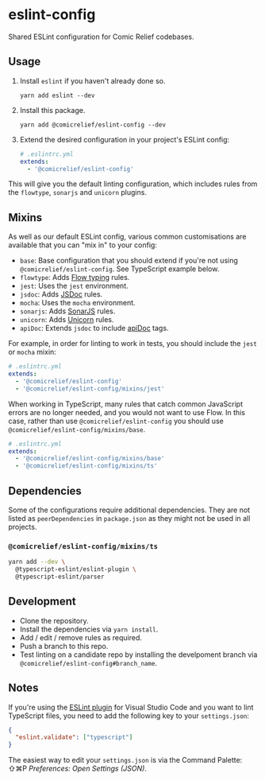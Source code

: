 # eslint-config

Shared ESLint configuration for Comic Relief codebases.

## Usage

1. Install `eslint` if you haven't already done so.

       yarn add eslint --dev

2. Install this package.

       yarn add @comicrelief/eslint-config --dev

3. Extend the desired configuration in your project's ESLint config:

   ```yaml
   # .eslintrc.yml
   extends:
     - '@comicrelief/eslint-config'
   ```

This will give you the default linting configuration, which includes rules from the `flowtype`, `sonarjs` and `unicorn` plugins.

## Mixins

As well as our default ESLint config, various common customisations are available that you can "mix in" to your config:

- `base`: Base configuration that you should extend if you're not using `@comicrelief/eslint-config`. See TypeScript example below.
- `flowtype`: Adds [Flow typing](https://github.com/gajus/eslint-plugin-flowtype#readme) rules.
- `jest`: Uses the `jest` environment.
- `jsdoc`: Adds [JSDoc](https://github.com/gajus/eslint-plugin-jsdoc#readme) rules.
- `mocha`: Uses the `mocha` environment.
- `sonarjs`: Adds [SonarJS](https://github.com/SonarSource/eslint-plugin-sonarjs) rules.
- `unicorn`: Adds [Unicorn](https://github.com/sindresorhus/eslint-plugin-unicorn#readme) rules.
- `apiDoc`: Extends `jsdoc` to include [apiDoc](https://apidocjs.com/) tags.

For example, in order for linting to work in tests, you should include the `jest` or `mocha` mixin:

```yaml
# .eslintrc.yml
extends:
  - '@comicrelief/eslint-config'
  - '@comicrelief/eslint-config/mixins/jest'
```

When working in TypeScript, many rules that catch common JavaScript errors are no longer needed, and you would not want to use Flow. In this case, rather than use `@comicrelief/eslint-config` you should use `@comicrelief/eslint-config/mixins/base`.

```yaml
# .eslintrc.yml
extends:
  - '@comicrelief/eslint-config/mixins/base'
  - '@comicrelief/eslint-config/mixins/ts'
```

## Dependencies

Some of the configurations require additional dependencies. They are not listed as `peerDependencies` in `package.json` as they might not be used in all projects.

### `@comicrelief/eslint-config/mixins/ts`

```bash
yarn add --dev \
  @typescript-eslint/eslint-plugin \
  @typescript-eslint/parser
```

## Development

- Clone the repository.
- Install the dependencies via `yarn install`.
- Add / edit / remove rules as required.
- Push a branch to this repo.
- Test linting on a candidate repo by installing the develpoment branch via `@comicrelief/eslint-config#branch_name`.

## Notes

If you're using the [ESLint plugin](https://marketplace.visualstudio.com/items?itemName=dbaeumer.vscode-eslint) for Visual Studio Code and you want to lint TypeScript files, you need to add the following key to your `settings.json`:

```json
{
  "eslint.validate": ["typescript"]
}
```

The easiest way to edit your `settings.json` is via the Command Palette: ⇧⌘P *Preferences: Open Settings (JSON)*.
